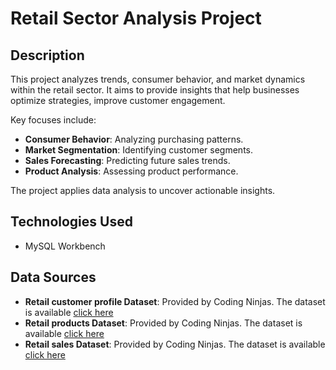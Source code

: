 # Retail Sector Analysis Project

## Description
This project analyzes trends, consumer behavior, and market dynamics within the retail sector. It aims to provide insights that help businesses optimize strategies, improve customer engagement.

Key focuses include:
- **Consumer Behavior**: Analyzing purchasing patterns.
- **Market Segmentation**: Identifying customer segments.
- **Sales Forecasting**: Predicting future sales trends.
- **Product Analysis**: Assessing product performance.

The project applies data analysis to uncover actionable insights.

## Technologies Used
- MySQL Workbench

## Data Sources
- **Retail customer profile Dataset**: Provided by Coding Ninjas. The dataset is available [click here](https://github.com/akbirla1/retail_analysis/blob/main/data/customer_profiles-1-1714027410.csv)
- **Retail products Dataset**: Provided by Coding Ninjas. The dataset is available [click here](https://github.com/akbirla1/retail_analysis/blob/main/data/product_inventory-1-1714027438.csv)
- **Retail sales Dataset**: Provided by Coding Ninjas. The dataset is available [click here](https://github.com/akbirla1/retail_analysis/blob/main/data/sales_transaction-1714027462.csv)




